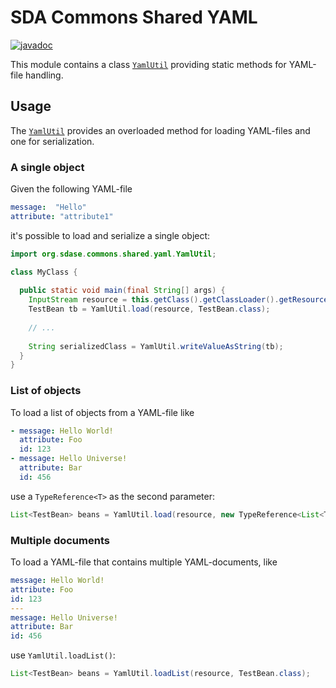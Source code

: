 # SDA Commons Shared YAML

[![javadoc](https://javadoc.io/badge2/org.sdase.commons/sda-commons-shared-yaml/javadoc.svg)](https://javadoc.io/doc/org.sdase.commons/sda-commons-shared-yaml)

This module contains a class [`YamlUtil`](https://github.com/SDA-SE/sda-dropwizard-commons/tree/main/sda-commons-shared-yaml/src/main/java/org/sdase/commons/shared/yaml/YamlUtil.java)
providing static methods for YAML-file handling.


## Usage

The [`YamlUtil`](https://github.com/SDA-SE/sda-dropwizard-commons/tree/main/sda-commons-shared-yaml/src/main/java/org/sdase/commons/shared/yaml/YamlUtil.java)
provides an overloaded method for loading YAML-files and one for serialization.

### A single object

Given the following YAML-file

```yaml
message:  "Hello"
attribute: "attribute1"
```

it's possible to load and serialize a single object:

```java
import org.sdase.commons.shared.yaml.YamlUtil;

class MyClass {
  
  public static void main(final String[] args) {
    InputStream resource = this.getClass().getClassLoader().getResourceAsStream("sample.yml");
    TestBean tb = YamlUtil.load(resource, TestBean.class);
    
    // ...
    
    String serializedClass = YamlUtil.writeValueAsString(tb);
  }
}
```

### List of objects

To load a list of objects from a YAML-file like

```yaml
- message: Hello World!
  attribute: Foo
  id: 123
- message: Hello Universe!
  attribute: Bar
  id: 456
```

use a `TypeReference<T>` as the second parameter:

```java
List<TestBean> beans = YamlUtil.load(resource, new TypeReference<List<TestBean>>() {});
```

### Multiple documents

To load a YAML-file that contains multiple YAML-documents, like

```yaml 
message: Hello World!
attribute: Foo
id: 123
---
message: Hello Universe!
attribute: Bar
id: 456
```

use `YamlUtil.loadList()`:

```java
List<TestBean> beans = YamlUtil.loadList(resource, TestBean.class);
```
